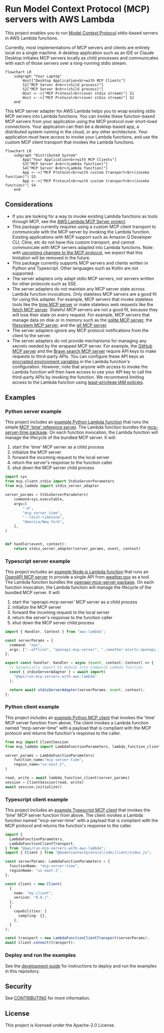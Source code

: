 # Run Model Context Protocol (MCP) servers with AWS Lambda

This project enables you to run [Model Context Protocol](https://modelcontextprotocol.io) stdio-based servers in AWS Lambda functions.

Currently, most implementations of MCP servers and clients are entirely local on a single machine.
A desktop application such as an IDE or Claude Desktop initiates MCP servers locally as child processes
and communicates with each of those servers over a long-running stdio stream.

```mermaid
flowchart LR
    subgraph "Your Laptop"
        Host["Desktop Application<br>with MCP Clients"]
        S1["MCP Server A<br>(child process)"]
        S2["MCP Server B<br>(child process)"]
        Host <-->|"MCP Protocol<br>(over stdio stream)"| S1
        Host <-->|"MCP Protocol<br>(over stdio stream)"| S2
    end
```

This MCP server adapter for AWS Lambda helps you to wrap existing stdio MCP servers into Lambda functions.
You can invoke these function-based MCP servers from your application using the MCP protocol
over short-lived connections.
Your application can then be a desktop-based app, a distributed system running in the cloud,
or any other architecture.
Your application must have access to invoke your Lambda functions,
and use the custom MCP client transport that invokes the Lambda functions.

```mermaid
flowchart LR
    subgraph "Distributed System"
        App["Your Application<br>with MCP Clients"]
        S3["MCP Server A<br>(Lambda function)"]
        S4["MCP Server B<br>(Lambda function)"]
        App <-->|"MCP Protocol<br>with custom transport<br>(invoke function)"| S3
        App <-->|"MCP Protocol<br>with custom transport<br>(invoke function)"| S4
    end
```

## Considerations

- If you are looking for a way to invoke existing Lambda functions as tools through MCP,
  see the [AWS Lambda MCP Server project](https://awslabs.github.io/mcp/servers/lambda-mcp-server/).
- This package currently requires using a custom MCP client transport to communicate with the MCP
  server by invoking the Lambda function. Existing applications with MCP support such as
  Amazon Q Developer CLI, Cline, etc do not have this custom transport, and cannot communicate with
  MCP servers adapted into Lambda functions.
  Note: with [upcoming changes to the MCP protocol](https://github.com/modelcontextprotocol/specification/pull/206),
  we expect that this limitation will be removed in the future.
- This package currently supports MCP servers and clients written in Python and Typescript.
  Other languages such as Kotlin are not supported.
- The server adapters only adapt stdio MCP servers, not servers written for other protocols such as SSE.
- The server adapters do not maintain any MCP server state across Lambda function invocations.
  Only stateless MCP servers are a good fit for using this adapter. For example, MCP servers
  that invoke stateless tools like the [time MCP server](https://github.com/modelcontextprotocol/servers/tree/main/src/time)
  or make stateless web requests like the [fetch MCP server](https://github.com/modelcontextprotocol/servers/tree/main/src/fetch).
  Stateful MCP servers are not a good fit, because they will lose their state on every request.
  For example, MCP servers that manage data on disk or in memory such as
  the [sqlite MCP server](https://github.com/modelcontextprotocol/servers/tree/main/src/sqlite),
  the [filesystem MCP server](https://github.com/modelcontextprotocol/servers/tree/main/src/filesystem),
  and the [git MCP server](https://github.com/modelcontextprotocol/servers/tree/main/src/git).
- The server adapters ignore any MCP protocol notifications from the client to the server.
- The server adapters do not provide mechanisms for managing any secrets needed by the wrapped
  MCP server. For example, the [GitHub MCP server](https://github.com/modelcontextprotocol/servers/tree/main/src/github)
  and the [Brave search MCP server](https://github.com/modelcontextprotocol/servers/tree/main/src/brave-search)
  require API keys to make requests to third-party APIs.
  You can configure these API keys as
  [encrypted environment variables](https://docs.aws.amazon.com/lambda/latest/dg/configuration-envvars-encryption.html)
  in the Lambda function's configuration. However, note that anyone with access to invoke the Lambda function
  will then have access to use your API key to call the third-party APIs by invoking the function.
  We recommend limiting access to the Lambda function using
  [least-privilege IAM policies](https://docs.aws.amazon.com/lambda/latest/dg/security-iam.html).

## Examples

### Python server example

This project includes an
[example Python Lambda function](examples/servers/time/function/index.py)
that runs the simple
[MCP 'time' reference server](https://github.com/modelcontextprotocol/servers/tree/main/src/time).
The Lambda function bundles the [mcp-server-time package](https://pypi.org/project/mcp-server-time/).
On each function invocation, the Lambda function will manage the lifecycle of the bundled MCP server.
It will:

1. start the 'time' MCP server as a child process
1. initialize the MCP server
1. forward the incoming request to the local server
1. return the server's response to the function caller
1. shut down the MCP server child process

```python
import sys
from mcp.client.stdio import StdioServerParameters
from mcp_lambda import stdio_server_adapter

server_params = StdioServerParameters(
    command=sys.executable,
    args=[
        "-m",
        "mcp_server_time",
        "--local-timezone",
        "America/New_York",
    ],
)


def handler(event, context):
    return stdio_server_adapter(server_params, event, context)
```

### Typescript server example

This project includes an
[example Node.js Lambda function](examples/servers/weather-alerts/lib/weather-alerts-mcp-server.function.ts)
that runs an [OpenAPI MCP server](https://github.com/snaggle-ai/openapi-mcp-server/)
to provide a single API from [weather.gov](https://www.weather.gov/documentation/services-web-api) as a tool.
The Lambda function bundles the [openapi-mcp-server package](https://www.npmjs.com/package/openapi-mcp-server).
On each function invocation, the Lambda function will manage the lifecycle of the bundled MCP server.
It will:

1. start the 'openapi-mcp-server' MCP server as a child process
1. initialize the MCP server
1. forward the incoming request to the local server
1. return the server's response to the function caller
1. shut down the MCP server child process

```typescript
import { Handler, Context } from "aws-lambda";

const serverParams = {
  command: "npx",
  args: ["--offline", "openapi-mcp-server", "./weather-alerts-openapi.json"],
};

export const handler: Handler = async (event, context: Context) => {
  // Dynamically import ES module into CommonJS Lambda function
  const { stdioServerAdapter } = await import(
    "@aws/run-mcp-servers-with-aws-lambda"
  );

  return await stdioServerAdapter(serverParams, event, context);
};
```

### Python client example

This project includes an
[example Python MCP client](examples/chatbots/python/server_clients/lambda_function.py)
that invokes the 'time' MCP server function from above.
The client invokes a Lambda function named "mcp-server-time" with a payload that is compliant
with the MCP protocol and returns the function's response to the caller.

```python
from mcp import ClientSession
from mcp_lambda import LambdaFunctionParameters, lambda_function_client

server_params = LambdaFunctionParameters(
    function_name="mcp-server-time",
    region_name="us-east-2",
)

read, write = await lambda_function_client(server_params)
session = ClientSession(read, write)
await session.initialize()
```

### Typescript client example

This project includes an
[example Typescript MCP client](examples/chatbots/typescript/src/server_clients/lambda_function.ts)
that invokes the 'time' MCP server function from above.
The client invokes a Lambda function named "mcp-server-time" with a payload that is compliant
with the MCP protocol and returns the function's response to the caller.

```typescript
import {
  LambdaFunctionParameters,
  LambdaFunctionClientTransport,
} from "@aws/run-mcp-servers-with-aws-lambda";
import { Client } from "@modelcontextprotocol/sdk/client/index.js";

const serverParams: LambdaFunctionParameters = {
  functionName: "mcp-server-time",
  regionName: "us-east-2",
};

const client = new Client(
  {
    name: "my-client",
    version: "0.0.1",
  },
  {
    capabilities: {
      sampling: {},
    },
  }
);

const transport = new LambdaFunctionClientTransport(serverParams);
await client.connect(transport);
```

### Deploy and run the examples

See the [development guide](DEVELOP.md) for instructions to deploy and run the examples in this repository.

## Security

See [CONTRIBUTING](CONTRIBUTING.md#security-issue-notifications) for more information.

## License

This project is licensed under the Apache-2.0 License.
